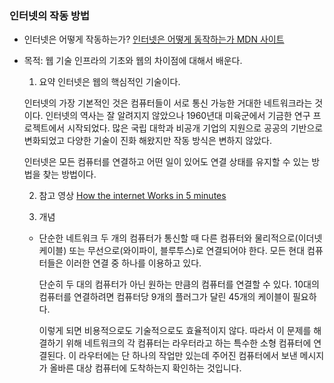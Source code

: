 ### 인터넷의 작동 방법
- 인터넷은 어떻게 작동하는가?
<a href="https://developer.mozilla.org/ko/docs/Learn/Common_questions/How_does_the_Internet_work">인터넷은 어떻게 동작하는가 MDN 사이트</a> 

- 목적: 웹 기술 인프라의 기초와 웹의 차이점에 대해서 배운다.
    1. 요약
    인터넷은 웹의 핵심적인 기술이다.
    
    인터넷의 가장 기본적인 것은 컴퓨터들이 서로 통신 가능한 거대한 네트워크라는 것이다.
    인터넷의 역사는 잘 알려지지 않았으나 1960년대 미육군에서 기금한 연구 프로젝트에서 시작되었다. 많은 국립 대학과 비공개 기업의 지원으로 공공의 기반으로 변화되었고 다양한 기술이 진화 해왔지만 작동 방식은 변하지 않았다.

    인터넷은 모든 컴퓨터를 연결하고 어떤 일이 있어도 연결 상태를 유지할 수 있는 방법을 찾는 방법이다.
    
    2. 참고 영상
    <a href="https://www.youtube.com/watch?v=7_LPdttKXPc">How the internet Works in 5 minutes</a> 

    3. 개념
    - 단순한 네트워크
        두 개의 컴퓨터가 통신할 때 다른 컴퓨터와 물리적으로(이더넷 케이블) 또는 무선으로(와이파이, 블루투스)로 연결되어야 한다. 모든 현대 컴퓨터들은 이러한 연결 중 하나를 이용하고 있다.

        단순히 두 대의 컴퓨터가 아닌 원하는 만큼의 컴퓨터를 연결할 수 있다. 10대의 컴퓨터를 연결하려면 컴퓨터당 9개의 플러그가 달린 45개의 케이블이 필요하다.

        이렇게 되면 비용적으로도 기술적으로도 효율적이지 않다. 따라서 이 문제를 해결하기 위해 네트워크의 각 컴퓨터는 라우터라고 하는 특수한 소형 컴퓨터에 연결된다. 이 라우터에는 단 하나의 작업만 있는데 주어진 컴퓨터에서 보낸 메시지가 올바른 대상 컴퓨터에 도착하는지 확인하는 것입니다.